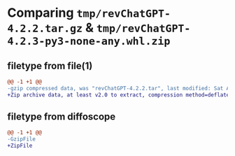 # Comparing `tmp/revChatGPT-4.2.2.tar.gz` & `tmp/revChatGPT-4.2.3-py3-none-any.whl.zip`

## filetype from file(1)

```diff
@@ -1 +1 @@
-gzip compressed data, was "revChatGPT-4.2.2.tar", last modified: Sat Apr 15 14:30:15 2023, max compression
+Zip archive data, at least v2.0 to extract, compression method=deflate
```

## filetype from diffoscope

```diff
@@ -1 +1 @@
-GzipFile
+ZipFile
```

